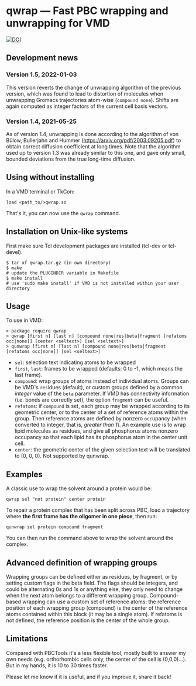 # qwrap — Fast PBC wrapping and unwrapping for VMD
[![DOI](https://zenodo.org/badge/31314121.svg)](https://zenodo.org/badge/latestdoi/31314121)

## Development news

### Version 1.5, 2022-01-03

This version reverts the change of unwrapping algorithm of the previous version, which was found to lead to distortion of molecules when unwrapping Gromacs trajectories atom-wise (`compound none`). Shifts are again computed as integer factors of the current cell basis vectors.

### Version 1.4, 2021-05-25

As of version 1.4, unwrapping is done according to the algorithm of von Bülow, Bullerjahn and Hummer (https://arxiv.org/pdf/2003.09205.pdf) to obtain correct diffusion coefficient at long times.
Note that the algorithm used up to version 1.3 was already similar to this one, and gave only small, bounded deviations from the true long-time diffusion.

## Using without installing
In a VMD terminal or TkCon:
```
load <path_to/>qwrap.so
```
That's it, you can now use the `qwrap` command.

## Installation on Unix-like systems
First make sure Tcl development packages are installed (tcl-dev or tcl-devel).
```
$ tar xf qwrap.tar.gz (in own directory) 
$ make
# update the PLUGINDIR variable in Makefile
$ make install
# use 'sudo make install' if VMD is not installed within your user directory
```

## Usage
To use in VMD:
```
> package require qwrap
> qwrap [first n] [last n] [compound none|res|beta|fragment [refatoms occ|none]] [center <seltext>] [sel <seltext>]
> qunwrap [first n] [last n] [compound none|res|beta|fragment [refatoms occ|none]] [sel <seltext>]
```
* `sel`: selection text indicating atoms to be wrapped
* `first`, `last`: frames to be wrapped (defaults: 0 to -1, which means the last frame).
* `compound`: wrap groups of atoms instead of individual atoms. Groups can be VMD's `res`idues (default), or custom groups defined by a common *integer* value of the `beta` parameter. If VMD has connectivity information (i.e. bonds are correctly set), the option `fragment` can be useful.
* `refatoms`: if `compound` is set, each group may be wrapped according to its geometric center, or to the center of a set of reference atoms within the group. Then reference atoms are defined by nonzero `occ`upancy (when converted to integer, that is, *greater than 1*). An example use is to wrap lipid molecules as residues, and give all phosphorus atoms nonzero occupancy so that each lipid has its phosphorus atom in the center unit cell.
* `center`: the geometric center of the given selection text will be translated to (0, 0, 0). Not supported by qunwrap.

## Examples
A classic use to wrap the solvent around a protein would be:
```
qwrap sel "not protein" center protein
```

To repair a protein complex that has been split across PBC, load a trajectory where **the first frame has the oligomer in one piece**, then run:
```
qunwrap sel protein compound fragment
```
You can then run the command above to wrap the solvent around the complex.

## Advanced definition of wrapping groups

Wrapping groups can be defined either as residues, by fragment, or by setting custom flags in the beta field.
The flags should be integers, and could be alternating 0s and 1s or anything else, they only need to change when the next atom belongs to a different wrapping group.
Compound-based wrapping can use a custom set of reference atoms; the reference position of each wrapping group (compound) is the center of the reference atoms contained within this block (it may be a single atom).
If refatoms is not defined, the reference position is the center of the whole group.

## Limitations

Compared with PBCTools it's a less flexible tool, mostly built to answer my own needs (e.g. orthorhombic cells only, the center of the cell is (0,0,0)...). But in my hands, it is 10 to 30 times faster. 

Please let me know if it is useful, and if you improve it, share it back! 
